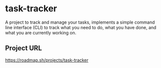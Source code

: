 # task-tracker
A project to track and manage your tasks, implements a simple command line interface (CLI) to track what you need to do, what you have done, and what you are currently working on.

## Project URL
https://roadmap.sh/projects/task-tracker
